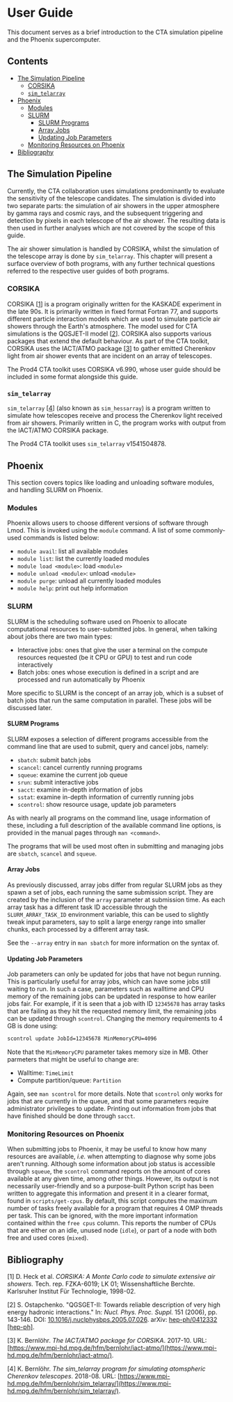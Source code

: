 # User Guide

This document serves as a brief introduction to the CTA simulation pipeline and the Phoenix supercomputer.

## Contents

* [The Simulation Pipeline](#the-simulation-pipeline)
  * [CORSIKA](#corsika)
  * [`sim_telarray`](#sim_telarray)
* [Phoenix](#phoenix)
  * [Modules](#modules)
  * [SLURM](#slurm)
    * [SLURM Programs](#slurm-programs)
    * [Array Jobs](#array-jobs)
    * [Updating Job Parameters](#updating-job-parameters)
  * [Monitoring Resources on Phoenix](#monitoring-resources-on-phoenix)
* [Bibliography](#bibliography)

## The Simulation Pipeline

Currently, the CTA collaboration uses simulations predominantly to evaluate the sensitivity of the telescope candidates.
The simulation is divided into two separate parts: the simulation of air showers in the upper atmosphere by gamma rays and cosmic rays, and the subsequent triggering and detection by pixels in each telescope of the air shower.
The resulting data is then used in further analyses which are not covered by the scope of this guide.

The air shower simulation is handled by CORSIKA, whilst the simulation of the telescope array is done by `sim_telarray`.
This chapter will present a surface overview of both programs, with any further technical questions referred to the respective user guides of both programs.

### CORSIKA

CORSIKA [[1](#bibliography)] is a program originally written for the KASKADE experiment in the late 90s.
It is primarily written in fixed format Fortran 77, and supports different particle interaction models which are used to simulate particle air showers through the Earth's atmosphere.
The model used for CTA simulations is the QGSJET-II model [[2](#bibliography)].
CORSIKA also supports various packages that extend the default behaviour.
As part of the CTA toolkit, CORSIKA uses the IACT/ATMO package [[3](#bibliography)] to gather emitted Cherenkov light from air shower events that are incident on an array of telescopes.

The Prod4 CTA toolkit uses CORSIKA v6.990, whose user guide should be included in some format alongside this guide.

### `sim_telarray`

`sim_telarray` [[4](#bibliography)] \(also known as `sim_hessarray`\) is a program written to simulate how telescopes receive and process the Cherenkov light received from air showers.
Primarily written in C, the program works with output from the IACT/ATMO CORSIKA package.

The Prod4 CTA toolkit uses `sim_telarray` v1541504878.

## Phoenix

This section covers topics like loading and unloading software modules, and handling SLURM on Phoenix.

### Modules

Phoenix allows users to choose different versions of software through Lmod.
This is invoked using the `module` command.
A list of some commonly-used commands is listed below:

* `module avail`: list all available modules
* `module list`: list the currently loaded modules
* `module load <module>`: load `<module>`
* `module unload <module>`: unload `<module>`
* `module purge`: unload all currently loaded modules
* `module help`: print out help information

### SLURM

SLURM is the scheduling software used on Phoenix to allocate computational resources to user-submitted jobs.
In general, when talking about jobs there are two main types:

* Interactive jobs: ones that give the user a terminal on the compute resources requested (be it CPU or GPU) to test and run code interactively
* Batch jobs: ones whose execution is defined in a script and are processed and run automatically by Phoenix

More specific to SLURM is the concept of an array job, which is a subset of batch jobs that run the same computation in parallel.
These jobs will be discussed later.

#### SLURM Programs

SLURM exposes a selection of different programs accessible from the command line that are used to submit, query and cancel jobs, namely:

* `sbatch`: submit batch jobs
* `scancel`: cancel currently running programs
* `squeue`: examine the current job queue
* `srun`: submit interactive jobs
* `sacct`: examine in-depth information of jobs
* `sstat`: examine in-depth information of currently running jobs
* `scontrol`: show resource usage, update job parameters

As with nearly all programs on the command line, usage information of these, including a full description of the available command line options, is provided in the manual pages through `man <command>`.

The programs that will be used most often in submitting and managing jobs are `sbatch`, `scancel` and `squeue`.

#### Array Jobs

As previously discussed, array jobs differ from regular SLURM jobs as they spawn a set of jobs, each running the same submission script.
They are created by the inclusion of the `array` parameter at submission time.
As each array task has a different task ID accessible through the `SLURM_ARRAY_TASK_ID` environment variable, this can be used to slightly tweak input parameters, say to split a large energy range into smaller chunks, each processed by a different array task.

See the `--array` entry in `man sbatch` for more information on the syntax of.

#### Updating Job Parameters

Job parameters can only be updated for jobs that have not begun running.
This is particularly useful for array jobs, which can have some jobs still waiting to run.
In such a case, parameters such as walltime and CPU memory of the remaining jobs can be updated in response to how eariler jobs fair.
For example, if it is seen that a job with ID `12345678` has array tasks that are failing as they hit the requested memory limit, the remaining jobs can be updated through `scontrol`.
Changing the memory requirements to 4 GB is done using:

```sh
scontrol update JobId=12345678 MinMemoryCPU=4096
```

Note that the `MinMemoryCPU` parameter takes memory size in MB.
Other parmeters that might be useful to change are:

* Walltime: `TimeLimit`
* Compute partition/queue: `Partition`

Again, see `man scontrol` for more details.
Note that `scontrol` only works for jobs that are currently in the queue, and that some parameters require administrator privileges to update.
Printing out information from jobs that have finished should be done through `sacct`.

### Monitoring Resources on Phoenix

When submitting jobs to Phoenix, it may be useful to know how many resources are available, _i.e._ when attempting to diagnose why some jobs aren't running.
Although some information about job status is accessible through `squeue`, the `scontrol` command reports on the amount of cores available at any given time, among other things.
However, its output is not necessarily user-friendly and so a purpose-built Python script has been written to aggregate this information and present it in a clearer format, found in `scripts/get-cpus`.
By default, this script computes the maximum number of tasks freely available for a program that requires 4 OMP threads per task.
This can be ignored, with the more important information contained within the `free cpus` column.
This reports the number of CPUs that are either on an idle, unused node (`idle`), or part of a node with both free and used cores (`mixed`).

## Bibliography

[1] D. Heck et al. _CORSIKA: A Monte Carlo code to simulate extensive air showers._ Tech. rep. FZKA-6019; LK 01; Wissenshaftliche Berchte. Karlsruher Institut Für Technologie, 1998-02.

[2] S. Ostapchenko. "QGSGET-II: Towards reliable description of very high energy hadronic interactions." In: _Nucl. Phys. Proc. Suppl._ 151 (2006), pp. 143-146. DOI: [10.1016/j.nuclphysbps.2005.07.026](http://dx.doi.org/10.1016/j.nuclphysbps.2005.07.026). arXiv: [hep-ph/0412332 [hep-ph]](https://arxiv.org/abs/hep-ph/0412332).

[3] K. Bernlöhr. _The IACT/ATMO package for CORSIKA_. 2017-10. URL: [https://www.mpi-hd.mpg.de/hfm/bernlohr/iact-atmo/](https://www.mpi-hd.mpg.de/hfm/bernlohr/iact-atmo/).

[4] K. Bernlöhr. _The sim\_telarray program for simulating atomspheric Cherenkov telescopes_. 2018-08. URL: [https://www.mpi-hd.mpg.de/hfm/bernlohr/sim_telarray/](https://www.mpi-hd.mpg.de/hfm/bernlohr/sim_telarray/).
